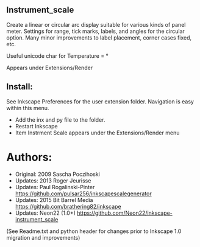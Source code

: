 ## Instrument_scale
Create a linear or circular arc display suitable for various kinds of panel meter.
Settings for  range, tick marks, labels, and angles for the circular option.
Many minor improvements to label placement, corner cases fixed, etc.

Useful unicode char for Temperature = °

Appears under Extensions/Render

## Install:
See Inkscape Preferences for the user extension folder. Navigation is easy within this menu.
- Add the inx and py file to the folder.
- Restart Inkscape
- Item Instrment Scale appears under the Extensions/Render menu


# Authors:
- Original: 2009 Sascha Poczihoski 
- Updates: 2013 Roger Jeurisse
- Updates: Paul Rogalinski-Pinter https://github.com/pulsar256/inkscapescalegenerator
- Updates: 2015 Bit Barrel Media https://github.com/brathering82/inkscape
- Updates: Neon22 (1.0+) https://github.com/Neon22/inkscape-instrument_scale

(See Readme.txt and python header for changes prior to Inkscape 1.0 migration and improvements)
